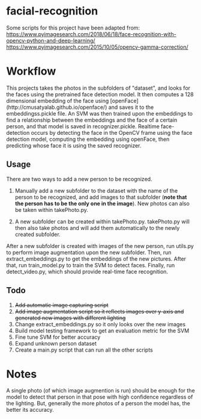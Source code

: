# facial-recognition
Some scripts for this project have been adapted from:
https://www.pyimagesearch.com/2018/06/18/face-recognition-with-opencv-python-and-deep-learning/
https://www.pyimagesearch.com/2015/10/05/opencv-gamma-correction/
<h1> Workflow </h1> 
This projects takes the photos in the subfolders of "dataset", and looks for the faces using the pretrained face detection model. It then computes a 128 dimensional embedding of the face using [openFace](http://cmusatyalab.github.io/openface/)
and saves it to the embeddingss.pickle file. An SVM was then trained upon the embeddings to find a relationship between the embeddings and the face of a certain person, and that model is saved in recognizer.pickle. Realtime face-detection occurs
by detecting the face in the OpenCV frame using the face detection model, computing the embedding using openFace, then predicting whose face it is using the saved recognizer. 

## Usage
There are two ways to add a new person to be recognized.
1. Manually add a new subfolder to the dataset with the name of the person to be recognized, and add images to that subfolder (**note that the person has to be the only one in the image**). New photos can also be taken within takePhoto.py.

2. A new subfolder can be created within takePhoto.py. takePhoto.py will then also take photos and will add them automatically to the newly created subfolder. 

After a new subfolder is created with images of the new person, run utils.py to perform image augmentation upon the new subfolder. Then, run extract_embeddings.py to get the embeddings of the new pictures. After that, run train_model.py to train the SVM to detect faces. Finally, run detect_video.py, which should provide real-time face recognition. 

## Todo
 1. ~~Add automatic image capturing script~~ <br>
 2. ~~Add image augmentation script so it reflects images over y-axis and generated new images with different lighting~~<br>
 3. Change extract_embeddings.py so it only looks over the new images <br>
 4. Build model testing framework to get an evaluation metric for the SVM <br>
 5. Fine tune SVM for better accuracy <br>
 6. Expand unknown person dataset <br>
 7. Create a main.py script that can run all the other scripts
 
 <h1> Notes </h1>
A single photo (of which image augmention is run) should be enough for the model to detect that person in that pose with high confidence regardless of the lighting. But, generally the more photos of a person the model has, the better its accuracy. 
 
    
